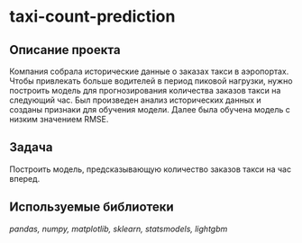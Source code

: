 # taxi-count-prediction

## Описание проекта

Компания собрала исторические данные о заказах такси в аэропортах.
Чтобы привлекать больше водителей в период пиковой нагрузки, нужно построить модель для прогнозирования количества заказов такси на следующий час.
Был произведен анализ исторических данных и созданы признаки для обучения модели. Далее была обучена модель с низким значением RMSE.

## Задача

Построить модель, предсказывающую количество заказов такси на час вперед.

## Используемые библиотеки

*pandas, numpy, matplotlib, sklearn, statsmodels, lightgbm*
